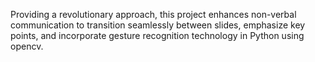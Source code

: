  Providing a revolutionary approach, this project enhances
 non-verbal communication to transition seamlessly between
 slides, emphasize key points, and incorporate gesture
 recognition technology in Python using opencv.
